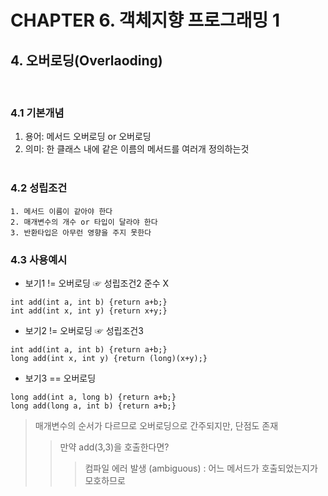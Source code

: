 # CHAPTER 6. 객체지향 프로그래밍 1

## 4. 오버로딩(Overlaoding)   
<br>     

### 4.1 기본개념

1. 용어: 메서드 오버로딩 or 오버로딩
2. 의미: 한 클래스 내에 같은 이름의 메서드를 여러개 정의하는것
<br><br>
### 4.2 성립조건

```
1. 메서드 이름이 같아야 한다
2. 매개변수의 개수 or 타입이 달라야 한다
3. 반환타입은 아무런 영향을 주지 못한다
```

### 4.3 사용예시
- 보기1 != 오버로딩 ☞ 성립조건2 준수 X
```
int add(int a, int b) {return a+b;}
int add(int x, int y) {return x+y;}
```
- 보기2 != 오버로딩 ☞ 성립조건3 

```
int add(int a, int b) {return a+b;}
long add(int x, int y) {return (long)(x+y);}
```
- 보기3 == 오버로딩  

```
long add(int a, long b) {return a+b;}
long add(long a, int b) {return a+b;}
```
> 매개변수의 순서가 다르므로 오버로딩으로 간주되지만, 단점도 존재
>> 만약  add(3,3)을 호출한다면?
>>> 컴파일 에러 발생 (ambiguous) : 어느 메서드가 호출되었는지가 모호하므로 
